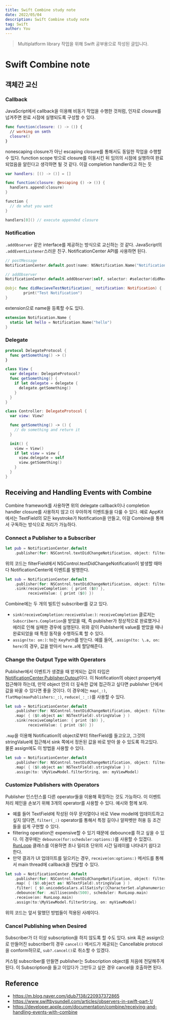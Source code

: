 ```yaml
---
title: Swift Combine study note
date: 2022/05/04
description: Swift Combine study note
tag: Swift
author: You
---
```


> Multiplatform library 작업을 위해 Swift 공부용으로 작성된 글입니다.

# Swift Combine note

## 객체간 교신

### Callback

JavaScript에서 callback을 이용해 비동기 작업을 수행한 것처럼, 인자로 closure를
넘겨주면 완료 시점에 실행되도록 구성할 수 있다.

```swift
func function(closure: () -> ()) {
  // working on smth
  closure()
}
```

nonescaping closure가 아닌 escaping closure를 통해서도 동일한 작업을 수행할 수
있다. function scope 밖으로 closure를 이동시킨 뒤 임의의 시점에 실행하여
완료되었음을 알린다고 생각하면 될 것 같다. 이걸 completion handler라고 하는 듯

```swift
var handlers: [() -> ()] = []

func function(closure: @escaping () -> ()) {
  handlers.append(closure)
}

function {
  // do what you want
}

handlers[0]() // execute appended closure
```

### Notification

`.addObserver` 같은 interface를 제공하는 방식으로 교신하는 것 같다. JavaScript의
`.addEventListener`스러운 친구. NotificationCenter API를 사용하면 된다.

```swift
// postMessage
NotificationCenter.default.post(name: NSNotification.Name("NotificationNameHere"), object: nil, userInfo: nil)

// addObserver
NotificationCenter.default.addObserver(self, selector: #selector(didRecieveTestNotification(_:)), name: NSNotification.Name("NotificationNameHere"), object: nil)

@objc func didRecieveTestNotification(_ notification: Notification) {
        print("Test Notification")
}
```

extension으로 name을 등록할 수도 있다.

```swift
extension Notification.Name {
  static let hello = Notification.Name("hello")
}
```

### Delegate

```swift
protocol DelegateProtocol {
  func getSomething() -> ()
}

class View {
  var delegate: DelegateProtocol?
  func getSomething() {
    if let delegate = delegate {
      delegate.getSomething()
    }
  }
}

class Controller: DelegateProtocol {
  var view: View?

  func getSomething() -> () {
    // do something and return it
  }

  init() {
    view = View()
    if let view = view {
      view.delegate = self
      view.getSomething()
    }
  }
}
```

## Receiving and Handling Events with Combine

Combine framework를 사용하면 위의 delegate callback이나 completion handler
closure를 사용하지 않고 더 우아하게 이벤트들을 다룰 수 있다. 예로 AppKit에서는
TextField의 모든 keystroke가 Notification을 만들고, 이걸 Combine을 통해서
구독하는 방식으로 처리가 가능하다.

### Connect a Publisher to a Subscriber

```swift
let pub = NotificationCenter.default
    .publisher(for: NSControl.textDidChangeNotification, object: filterField)
```

위의 코드는 filterField에서 NSControl.textDidChangeNotification이 발생할 때마다
NotificationCenter에 이벤트를 발행한다.

```swift
let sub = NotificationCenter.default
    .publisher(for: NSControl.textDidChangeNotification, object: filterField)
    .sink(receiveCompletion: { print ($0) },
          receiveValue: { print ($0) })
```

Combine에는 두 개의 빌트인 subscriber를 갖고 있다.

- `sink(receiveCompletion:receiveValue:)`: `receiveCompletion` 클로저는
  `Subscribers.Completion`을 받았을 때, 즉 publisher가 정상적으로 완료했거나
  에러로 인해 실패한 경우에 실행된다. 위와 같이 Publisher에 value를 받았을 때나
  완료되었을 때 특정 동작을 수행하도록 할 수 있다.
- `assign(to: on:)`: to는 `KeyPath`를 받는다. 예를 들어,
  `.assign(to: \.a, on: here)`의 경우, 값을 받아서 `here.a`에 할당해준다.

### Change the Output Type with Operators

Publisher에서 이벤트가 생겼을 때 받게되는 값의 타입은
[NotificationCenter.Publisher.Output](https://developer.apple.com/documentation/foundation/notificationcenter/publisher/output)이다.
이 Notification의 object property에 접근해야 하는데, 만약 object 안의 더 깊숙한
값에 접근하고 싶다면 publisher 단에서 값을 바꿀 수 있다면 좋을 것이다. 이
경우에는 `map(_:)`, `flatMap(maxPublishers:_:)`, `reduce(_:_:)`를 사용할 수
있다.

```swift
let sub = NotificationCenter.default
    .publisher(for: NSControl.textDidChangeNotification, object: filterField)
    .map( { ($0.object as! NSTextField).stringValue } )
    .sink(receiveCompletion: { print ($0) },
          receiveValue: { print ($0) })
```

`.map`을 이용해 Notification의 object로부터 filterField를 들고오고, 그것의
stringValue에 접근해서 sink 쪽에서 정돈된 값을 바로 받아 쓸 수 있도록 하고있다.\
물론 assign에도 이 방법을 사용할 수 있다.

```swift
let sub = NotificationCenter.default
    .publisher(for: NSControl.textDidChangeNotification, object: filterField)
    .map( { ($0.object as! NSTextField).stringValue } )
    .assign(to: \MyViewModel.filterString, on: myViewModel)
```

### Customize Publishers with Operators

Publisher 인스턴스를 다른 operator들을 이용해 확장하는 것도 가능하다. 이 이벤트
처리 체인을 손보기 위해 3개의 operator를 사용할 수 있다. 예시와 함께 보자.

- 예를 들어 TextField에 작성된 아무 문자열이나 바로 View model에 업데이트하고
  싶지 않다면, `filter(_:)` operator를 통해서 특정 길이나 알파벳만 허용 등
  조건들을 쉽게 구현할 수 있다.
- filtering operation은 expensive할 수 있기 때문에 debounce를 하고 싶을 수 있다.
  이 경우에는 `debounce(for:scheduler:options:)`를 사용할 수 있겠다.
  [RunLoop](https://developer.apple.com/documentation/foundation/runloop)
  클래스를 이용하면 초나 밀리초 단위의 시간 딜레이를 나타내기 쉽다고 한다.
- 만약 결과가 UI 업데이트를 일으키는 경우, `receive(on:options:)` 메서드를
  통해서 main thread에 callback을 전달할 수 있다.

```swift
let sub = NotificationCenter.default
    .publisher(for: NSControl.textDidChangeNotification, object: filterField)
    .map( { ($0.object as! NSTextField).stringValue } )
    .filter( { $0.unicodeScalars.allSatisfy({CharacterSet.alphanumerics.contains($0)}) } )
    .debounce(for: .milliseconds(500), scheduler: RunLoop.main)
    .receive(on: RunLoop.main)
    .assign(to:\MyViewModel.filterString, on: myViewModel)
```

위의 코드는 앞서 말했던 방법들이 적용된 사례이다.

### Cancel Publishing when Desired

Subscriber가 더 이상 subscription을 하지 않도록 할 수도 있다. sink 혹은
assign으로 만들어진 subscriber의 경우 `cancel()` 메서드가 제공되는 Cancellable
protocol을 conform하므로, `sub?.cancel()`로 취소할 수 있겠다.

커스텀 subscriber를 만들면 publisher는 Subscription object를 처음에 전달해주게
된다. 이 Subscription을 들고 이있다가 그만두고 싶은 경우 cancel을 호출하면 된다.

## Reference

- https://m.blog.naver.com/jdub7138/220937372865
- https://www.swiftbysundell.com/articles/observers-in-swift-part-1/
- https://developer.apple.com/documentation/combine/receiving-and-handling-events-with-combine
